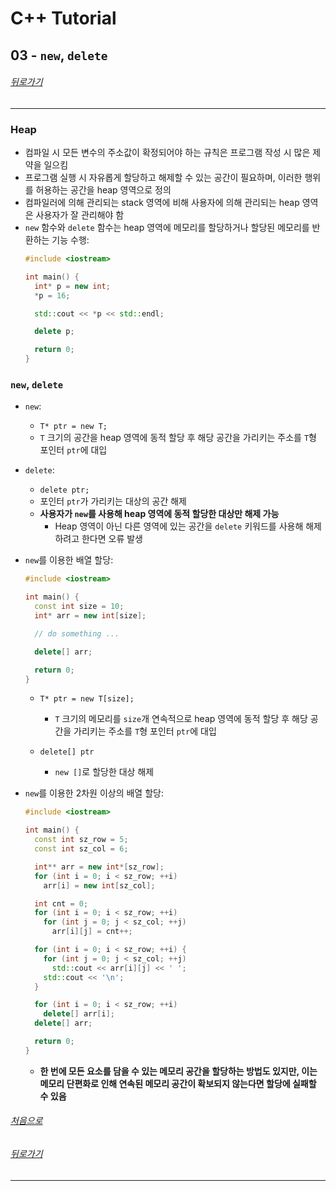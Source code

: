 # C++ Tutorial
## 03 - `new`, `delete`
###### [뒤로가기](/tutorial/#index)
---
### Heap
* 컴파일 시 모든 변수의 주소값이 확정되어야 하는 규칙은 프로그램 작성 시 많은 제약을 일으킴
* 프로그램 실행 시 자유롭게 할당하고 해제할 수 있는 공간이 필요하며, 이러한 행위를 허용하는 공간을 heap 영역으로 정의
* 컴파일러에 의해 관리되는 stack 영역에 비해 사용자에 의해 관리되는 heap 영역은 사용자가 잘 관리해야 함
* `new` 함수와 `delete` 함수는 heap 영역에 메모리를 할당하거나 할당된 메모리를 반환하는 기능 수행:
  ```cpp
  #include <iostream>

  int main() {
    int* p = new int;
    *p = 16;

    std::cout << *p << std::endl;

    delete p;

    return 0;
  }
  ```

### `new`, `delete`
* `new`:
  * `T* ptr = new T;`
  * `T` 크기의 공간을 heap 영역에 동적 할당 후 해당 공간을 가리키는 주소를 `T`형 포인터 `ptr`에 대입

* `delete`:
  * `delete ptr;`
  * 포인터 `ptr`가 가리키는 대상의 공간 해제
  * <b>사용자가 `new`를 사용해 heap 영역에 동적 할당한 대상만 해제 가능</b>
    * Heap 영역이 아닌 다른 영역에 있는 공간을 `delete` 키워드를 사용해 해제하려고 한다면 오류 발생

* `new`를 이용한 배열 할당:
  ```cpp
  #include <iostream>

  int main() {
    const int size = 10;
    int* arr = new int[size];

    // do something ...

    delete[] arr;

    return 0;
  }
  ```
  * `T* ptr = new T[size];`
    * `T` 크기의 메모리를 `size`개 연속적으로 heap 영역에 동적 할당 후 해당 공간을 가리키는 주소를 `T`형 포인터 `ptr`에 대입

  * `delete[] ptr`
    * `new []`로 할당한 대상 해제

* `new`를 이용한 2차원 이상의 배열 할당:
  ```cpp
  #include <iostream>

  int main() {
    const int sz_row = 5;
    const int sz_col = 6;

    int** arr = new int*[sz_row];
    for (int i = 0; i < sz_row; ++i)
      arr[i] = new int[sz_col];

    int cnt = 0;
    for (int i = 0; i < sz_row; ++i)
      for (int j = 0; j < sz_col; ++j)
        arr[i][j] = cnt++;

    for (int i = 0; i < sz_row; ++i) {
      for (int j = 0; j < sz_col; ++j)
        std::cout << arr[i][j] << ' ';
      std::cout << '\n';
    }

    for (int i = 0; i < sz_row; ++i)
      delete[] arr[i];
    delete[] arr;

    return 0;
  }
  ```
  * <b>한 번에 모든 요소를 담을 수 있는 메모리 공간을 할당하는 방법도 있지만, 이는 메모리 단편화로 인해 연속된 메모리 공간이 확보되지 않는다면 할당에 실패할 수 있음</b>

###### [처음으로](#c-tutorial)
###### [뒤로가기](/tutorial/#index)
---